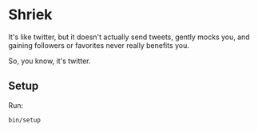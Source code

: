 # Shriek

It's like twitter, but it doesn't actually send tweets, gently mocks you, and
gaining followers or favorites never really benefits you.

So, you know, it's twitter.

## Setup

Run:

    bin/setup
